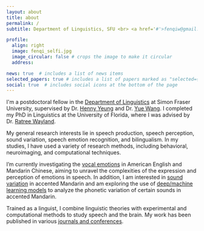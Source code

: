 ```yaml
---
layout: about
title: about
permalink: /
subtitle: Department of Linguistics, SFU <br> <a href='#'>fenqiw@gmail.com</a>. 

profile:
  align: right
  image: fenqi_selfi.jpg
  image_circular: false # crops the image to make it circular
  address:

news: true  # includes a list of news items
selected_papers: true # includes a list of papers marked as "selected={true}"
social: true  # includes social icons at the bottom of the page
---
```

I'm a postdoctoral fellow in the [Department of Linguistics](https://www.sfu.ca/linguistics.html) at Simon Fraser University, supervised by Dr. [Henny Yeung](https://www.sfu.ca/linguistics/people/faculty/yeung.html) and Dr. [Yue Wang](https://www.sfu.ca/linguistics/people/faculty/wang.html). I completed my PhD in Linguistics at the University of Florida, where I was advised by Dr. [Ratree Wayland](https://slam.lin.ufl.edu/people/ratree-wayland/). 

My general research interests lie in speech production, speech perception, sound variation, speech emotion recognition, and bilingualism. In my studies, I have used a variety of research methods, including behavioral, neuroimaging, and computational techniques. 

I’m currently investigating the [vocal emotions](/projects/1_project/) in American English and Mandarin Chinese, aiming to unravel the complexities of the expression and perception of emotions in speech. In addition, I am interested in [sound variation](/projects/3_project/) in accented Mandarin and am exploring the use of [deep/machine learning models](/projects/2_project/) to analyze the phonetic variation of certain sounds in accented Mandarin.

Trained as a linguist, I combine linguistic theories with experimental and computational methods to study speech and the brain. My work has been published in various [journals and conferences](/publications/).
